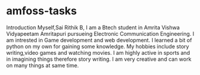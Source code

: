 # amfoss-tasks
Introduction
Myself,Sai Rithik B, I am a Btech student in Amrita Vishwa Vidyapeetam Amritapuri pursueing Electronic Communication Engineering. I am intrested in Game development and web development. I learned a bit of python on my own for gaining some knowledge. My hobbies include story writing,video games and watching movies. I am highly active in sports and in imagining things therefore story writing. I am very creative and can work on many things at same time. 
